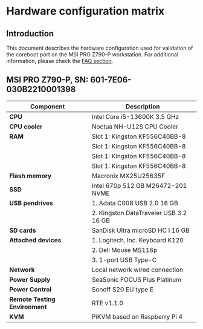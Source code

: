 # Hardware configuration matrix

## Introduction

This document describes the hardware configuration used for validation of the
coreboot port on the MSI PRO Z790-P workstation. For additional information,
please check the [FAQ section](../../unified/msi/faq.md).

## MSI PRO Z790-P, SN: 601-7E06-030B2210001398

| Component                      | Description                                 |
|--------------------------------|---------------------------------------------|
| **CPU**                        | Intel Core i5-13600K 3.5 GHz                |
| **CPU cooler**                 | Noctua NH-U12S CPU Cooler                   |
| **RAM**                        | Slot 1: Kingston KF556C40BB-8               |
|                                | Slot 1: Kingston KF556C40BB-8               |
|                                | Slot 1: Kingston KF556C40BB-8               |
|                                | Slot 1: Kingston KF556C40BB-8               |
| **Flash memory**               | Macronix MX25U25635F                        |
| **SSD**                        | Intel 670p 512 GB M26472-201 NVME           |
| **USB pendrives**              | 1. Adata C008 USB 2.0 16 GB                 |
|                                | 2. Kingston DataTraveler USB 3.2 16 GB      |
| **SD cards**                   | SanDisk Ultra microSD HC I 16 GB            |
| **Attached devices**           | 1. Logitech, Inc. Keyboard K120             |
|                                | 2. Dell Mouse MS116p                        |
|                                | 3. 1-port USB Type-C                        |
| **Network**                    | Local network wired connection              |
| **Power Supply**               | SeaSonic FOCUS Plus Platinum                |
| **Power Control**              | Sonoff S20 EU type E                        |
| **Remote Testing Environment** | RTE v1.1.0                                  |
| **KVM**                        | PiKVM based on Raspberry Pi 4               |

